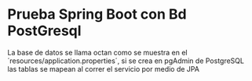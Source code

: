 # Prueba Spring Boot con Bd PostGresql
La base de datos se llama octan como se muestra en el ´resources/application.properties´, 
si se crea en pgAdmin de PostgreSQL las tablas se mapean al correr el servicio por medio de JPA
